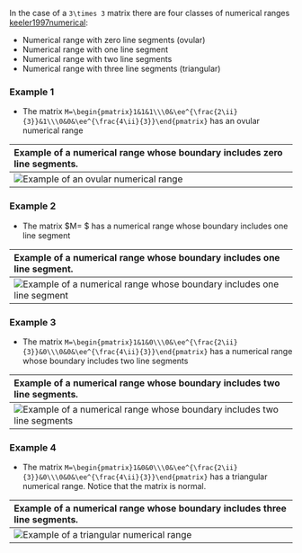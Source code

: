 In the case of a `3\times 3` matrix there are four classes of numerical
ranges [keeler1997numerical](@cite):

  - Numerical range with zero line segments (ovular)
  - Numerical range with one line segment
  - Numerical range with two line segments
  - Numerical range with three line segments (triangular)

### Example 1

  - The matrix
    `M=\begin{pmatrix}1&1&1\\\0&\ee^{\frac{2\ii}{3}}&1\\\0&0&\ee^{\frac{4\ii}{3}}\end{pmatrix}`
    has an ovular numerical range

<center>

| Example of a numerical range whose boundary includes zero line segments. |
| :----------------------------------------------------------------------- |
| ![Example of an ovular numerical range](/properties/3x3_round_3.png)     |

</center>

### Example 2

  - The matrix $M=
    $ has a numerical range whose boundary includes one line segment

<center>

| Example of a numerical range whose boundary includes one line segment.                                |
| :---------------------------------------------------------------------------------------------------- |
| ![Example of a numerical range whose boundary includes one line segment](/properties/3x3_round_2.png) |

</center>

### Example 3

  - The matrix
    `M=\begin{pmatrix}1&1&0\\\0&\ee^{\frac{2\ii}{3}}&0\\\0&0&\ee^{\frac{4\ii}{3}}\end{pmatrix}`
    has a numerical range whose boundary includes two line segments

<center>

| Example of a numerical range whose boundary includes two line segments.                                |
| :----------------------------------------------------------------------------------------------------- |
| ![Example of a numerical range whose boundary includes two line segments](/properties/3x3_round_1.png) |

</center>

### Example 4

  - The matrix
    `M=\begin{pmatrix}1&0&0\\\0&\ee^{\frac{2\ii}{3}}&0\\\0&0&\ee^{\frac{4\ii}{3}}\end{pmatrix}`
    has a triangular numerical range. Notice that the matrix is normal.

<center>

| Example of a numerical range whose boundary includes three line segments. |
| :------------------------------------------------------------------------ |
| ![Example of a triangular numerical range](/properties/3x3_triangle.png)  |

</center>
